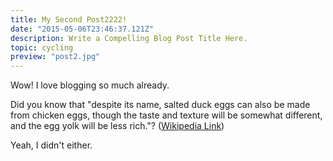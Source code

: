```yaml
---
title: My Second Post2222!
date: "2015-05-06T23:46:37.121Z"
description: Write a Compelling Blog Post Title Here.
topic: cycling
preview: "post2.jpg"
---
```


Wow! I love blogging so much already.

Did you know that "despite its name, salted duck eggs can also be made from
chicken eggs, though the taste and texture will be somewhat different, and the
egg yolk will be less rich."?
([Wikipedia Link](https://en.wikipedia.org/wiki/Salted_duck_egg))

Yeah, I didn't either.
